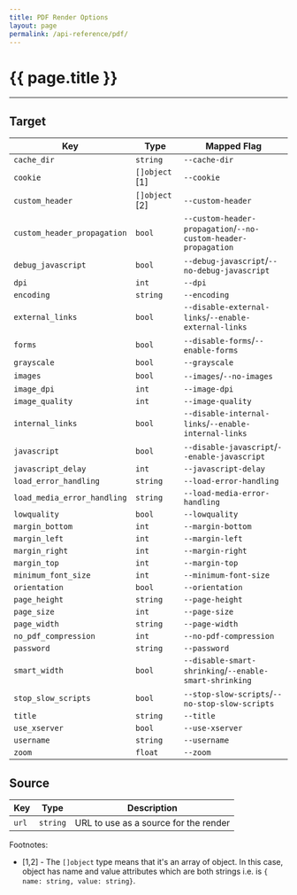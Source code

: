 ```yaml
---
title: PDF Render Options
layout: page
permalink: /api-reference/pdf/
---
```


# {{ page.title }}

------------------

## Target

| Key                             | Type               | Mapped Flag             |
|---------------------------------|--------------------|-------------------------|
| `cache_dir`                     | `string`           | `--cache-dir` |
| `cookie`                        | `[]object` [1]     | `--cookie` |
| `custom_header`                 | `[]object` [2]     | `--custom-header` |
| `custom_header_propagation`     | `bool`             | `--custom-header-propagation`/`--no-custom-header-propagation` |
| `debug_javascript`              | `bool`             | `--debug-javascript`/`--no-debug-javascript` |
| `dpi`                           | `int`              | `--dpi` |
| `encoding`                      | `string`           | `--encoding` |
| `external_links`                | `bool`             | `--disable-external-links`/`--enable-external-links` |
| `forms`                         | `bool`             | `--disable-forms`/`--enable-forms` |
| `grayscale`                     | `bool`             | `--grayscale` |
| `images`                        | `bool`             | `--images`/`--no-images` |
| `image_dpi`                     | `int`              | `--image-dpi` |
| `image_quality`                 | `int`              | `--image-quality` |
| `internal_links`                | `bool`             | `--disable-internal-links`/`--enable-internal-links` |
| `javascript`                    | `bool`             | `--disable-javascript`/`--enable-javascript` |
| `javascript_delay`              | `int`              | `--javascript-delay` |
| `load_error_handling`           | `string`           | `--load-error-handling` |
| `load_media_error_handling`     | `string`           | `--load-media-error-handling` |
| `lowquality`                    | `bool`             | `--lowquality` |
| `margin_bottom`                 | `int`              | `--margin-bottom` |
| `margin_left`                   | `int`              | `--margin-left` |
| `margin_right`                  | `int`              | `--margin-right` |
| `margin_top`                    | `int`              | `--margin-top` |
| `minimum_font_size`             | `int`              | `--minimum-font-size` |
| `orientation`                   | `bool`             | `--orientation` |
| `page_height`                   | `string`           | `--page-height` |
| `page_size`                     | `int`              | `--page-size` |
| `page_width`                    | `string`           | `--page-width` |
| `no_pdf_compression`            | `int`              | `--no-pdf-compression` |
| `password`                      | `string`           | `--password` |
| `smart_width`                   | `bool`             | `--disable-smart-shrinking`/`--enable-smart-shrinking` |
| `stop_slow_scripts`             | `bool`             | `--stop-slow-scripts`/`--no-stop-slow-scripts` |
| `title`                         | `string`           | `--title` |
| `use_xserver`                   | `bool`             | `--use-xserver` |
| `username`                      | `string`           | `--username` |
| `zoom`                          | `float`            | `--zoom` |

## Source

| Key         | Type          | Description   |
|-------------|---------------|---------------|
| `url`       | `string`      | URL to use as a source for the render |

Footnotes:

* [1,2] - The `[]object` type means that it's an array of object. In this case,
  object has name and value attributes which are both strings i.e. is `{ name:
  string, value: string}`.
